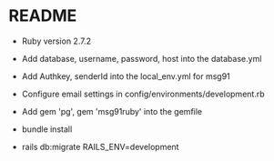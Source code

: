 # README

- Ruby version
  2.7.2
- Add database, username, password, host into the database.yml

- Add Authkey, senderId into the local_env.yml for msg91

- Configure email settings in config/environments/development.rb

- Add gem 'pg', gem 'msg91ruby' into the gemfile

- bundle install

- rails db:migrate RAILS_ENV=development
